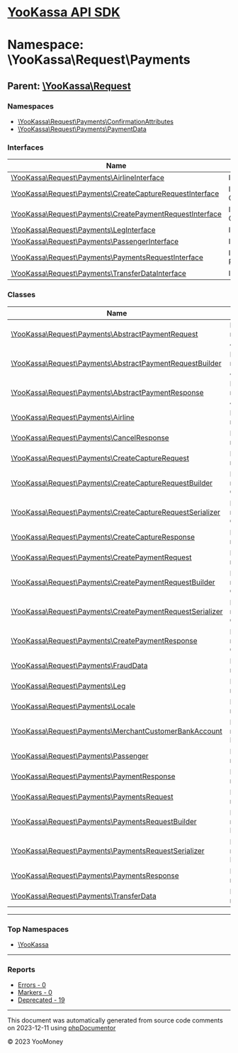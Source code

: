 # [YooKassa API SDK](../home.md)

# Namespace: \YooKassa\Request\Payments

## Parent: [\YooKassa\Request](../namespaces/yookassa-request.md)

### Namespaces

* [\YooKassa\Request\Payments\ConfirmationAttributes](../namespaces/yookassa-request-payments-confirmationattributes.md)
* [\YooKassa\Request\Payments\PaymentData](../namespaces/yookassa-request-payments-paymentdata.md)

### Interfaces

| Name | Summary |
| ---- | ------- |
| [\YooKassa\Request\Payments\AirlineInterface](../classes/YooKassa-Request-Payments-AirlineInterface.md) | Interface Airline. |
| [\YooKassa\Request\Payments\CreateCaptureRequestInterface](../classes/YooKassa-Request-Payments-CreateCaptureRequestInterface.md) | Interface CreateCaptureRequestInterface. |
| [\YooKassa\Request\Payments\CreatePaymentRequestInterface](../classes/YooKassa-Request-Payments-CreatePaymentRequestInterface.md) | Interface CreatePaymentRequestInterface. |
| [\YooKassa\Request\Payments\LegInterface](../classes/YooKassa-Request-Payments-LegInterface.md) | Interface PassengerInterface. |
| [\YooKassa\Request\Payments\PassengerInterface](../classes/YooKassa-Request-Payments-PassengerInterface.md) | Interface PassengerInterface. |
| [\YooKassa\Request\Payments\PaymentsRequestInterface](../classes/YooKassa-Request-Payments-PaymentsRequestInterface.md) | Interface PaymentsRequestInterface. |
| [\YooKassa\Request\Payments\TransferDataInterface](../classes/YooKassa-Request-Payments-TransferDataInterface.md) | Interface TransferDataInterface. |

### Classes

| Name | Summary |
| ---- | ------- |
| [\YooKassa\Request\Payments\AbstractPaymentRequest](../classes/YooKassa-Request-Payments-AbstractPaymentRequest.md) | Класс, представляющий модель AbstractPaymentRequest. |
| [\YooKassa\Request\Payments\AbstractPaymentRequestBuilder](../classes/YooKassa-Request-Payments-AbstractPaymentRequestBuilder.md) | Класс, представляющий модель AbstractPaymentRequestBuilder. |
| [\YooKassa\Request\Payments\AbstractPaymentResponse](../classes/YooKassa-Request-Payments-AbstractPaymentResponse.md) | Класс, представляющий модель AbstractPaymentResponse. |
| [\YooKassa\Request\Payments\Airline](../classes/YooKassa-Request-Payments-Airline.md) | Класс, представляющий модель Airline. |
| [\YooKassa\Request\Payments\CancelResponse](../classes/YooKassa-Request-Payments-CancelResponse.md) | Класс, представляющий модель CancelResponse. |
| [\YooKassa\Request\Payments\CreateCaptureRequest](../classes/YooKassa-Request-Payments-CreateCaptureRequest.md) | Класс, представляющий модель CreateCaptureRequest. |
| [\YooKassa\Request\Payments\CreateCaptureRequestBuilder](../classes/YooKassa-Request-Payments-CreateCaptureRequestBuilder.md) | Класс, представляющий модель CreateCaptureRequestBuilder. |
| [\YooKassa\Request\Payments\CreateCaptureRequestSerializer](../classes/YooKassa-Request-Payments-CreateCaptureRequestSerializer.md) | Класс, представляющий модель CreateCaptureRequestSerializer. |
| [\YooKassa\Request\Payments\CreateCaptureResponse](../classes/YooKassa-Request-Payments-CreateCaptureResponse.md) | Класс, представляющий модель CreateCaptureResponse. |
| [\YooKassa\Request\Payments\CreatePaymentRequest](../classes/YooKassa-Request-Payments-CreatePaymentRequest.md) | Класс, представляющий модель CreateCaptureRequest. |
| [\YooKassa\Request\Payments\CreatePaymentRequestBuilder](../classes/YooKassa-Request-Payments-CreatePaymentRequestBuilder.md) | Класс, представляющий модель CreatePaymentRequestBuilder. |
| [\YooKassa\Request\Payments\CreatePaymentRequestSerializer](../classes/YooKassa-Request-Payments-CreatePaymentRequestSerializer.md) | Класс, представляющий модель CreatePaymentRequestSerializer. |
| [\YooKassa\Request\Payments\CreatePaymentResponse](../classes/YooKassa-Request-Payments-CreatePaymentResponse.md) | Класс, представляющий модель CreatePaymentResponse. |
| [\YooKassa\Request\Payments\FraudData](../classes/YooKassa-Request-Payments-FraudData.md) | Класс, представляющий модель FraudData. |
| [\YooKassa\Request\Payments\Leg](../classes/YooKassa-Request-Payments-Leg.md) | Класс, представляющий модель Leg. |
| [\YooKassa\Request\Payments\Locale](../classes/YooKassa-Request-Payments-Locale.md) | Класс, представляющий модель Locale. |
| [\YooKassa\Request\Payments\MerchantCustomerBankAccount](../classes/YooKassa-Request-Payments-MerchantCustomerBankAccount.md) | Класс, представляющий модель MerchantCustomerBankAccount. |
| [\YooKassa\Request\Payments\Passenger](../classes/YooKassa-Request-Payments-Passenger.md) | Класс, представляющий модель PaymentsRequest. |
| [\YooKassa\Request\Payments\PaymentResponse](../classes/YooKassa-Request-Payments-PaymentResponse.md) | Класс, представляющий модель PaymentResponse. |
| [\YooKassa\Request\Payments\PaymentsRequest](../classes/YooKassa-Request-Payments-PaymentsRequest.md) | Класс, представляющий модель PaymentsRequest. |
| [\YooKassa\Request\Payments\PaymentsRequestBuilder](../classes/YooKassa-Request-Payments-PaymentsRequestBuilder.md) | Класс, представляющий модель PaymentsRequestBuilder. |
| [\YooKassa\Request\Payments\PaymentsRequestSerializer](../classes/YooKassa-Request-Payments-PaymentsRequestSerializer.md) | Класс, представляющий модель PaymentsRequestSerializer. |
| [\YooKassa\Request\Payments\PaymentsResponse](../classes/YooKassa-Request-Payments-PaymentsResponse.md) | Класс, представляющий модель PaymentsResponse. |
| [\YooKassa\Request\Payments\TransferData](../classes/YooKassa-Request-Payments-TransferData.md) | Класс, представляющий модель Transfer. |

---

### Top Namespaces

* [\YooKassa](../namespaces/yookassa.md)

---

### Reports
* [Errors - 0](../reports/errors.md)
* [Markers - 0](../reports/markers.md)
* [Deprecated - 19](../reports/deprecated.md)

---

This document was automatically generated from source code comments on 2023-12-11 using [phpDocumentor](http://www.phpdoc.org/)

&copy; 2023 YooMoney